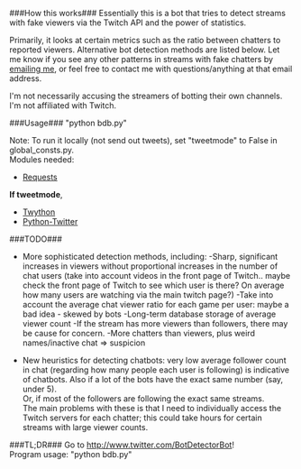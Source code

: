 ###How this works###
Essentially this is a bot that tries to detect streams with fake viewers via
the Twitch API and the power of statistics.

Primarily, it looks at certain metrics such as the ratio between chatters to reported viewers.
Alternative bot detection methods are listed below. Let me know if you see any other patterns in 
streams with fake chatters by [emailing me](mailto:popcorncolonel@gmail.com), or feel
free to contact me with questions/anything at that email address.

I'm not necessarily accusing the streamers of botting their own channels. I'm not affiliated with Twitch.

###Usage###
"python bdb.py"

Note: To run it locally (not send out tweets), set "tweetmode" to False in 
      global_consts.py.  
Modules needed:

* [Requests](http://docs.python-requests.org/en/latest/)

**If tweetmode**,  
* [Twython](http://twython.readthedocs.org/en/latest/)
* [Python-Twitter](http://code.google.com/p/python-twitter/)

###TODO###
* More sophisticated detection methods, including:
    -Sharp, significant increases in viewers without proportional increases in
     the number of chat users (take into account videos in the front page of
     Twitch.. maybe check the front page of Twitch to see which user is there?
     On average how many users are watching via the main twitch page?)
    -Take into account the average chat viewer ratio for each game per user: maybe a bad idea - skewed by bots
    -Long-term database storage of average viewer count
    -If the stream has more viewers than followers, there may be cause for concern.
    -More chatters than viewers, plus weird names/inactive chat => suspicion

* New heuristics for detecting chatbots: very low average follower count in
   chat (regarding how many people each user is following) is indicative of
   chatbots. Also if a lot of the bots have the exact same number (say, under 5).  
   Or, if most of the followers are following the exact same streams.  
   The main problems with these is that I need to individually access the
   Twitch servers for each chatter; this could take hours for certain streams
   with large viewer counts.

###TL;DR###
Go to http://www.twitter.com/BotDetectorBot!  
Program usage: "python bdb.py"

